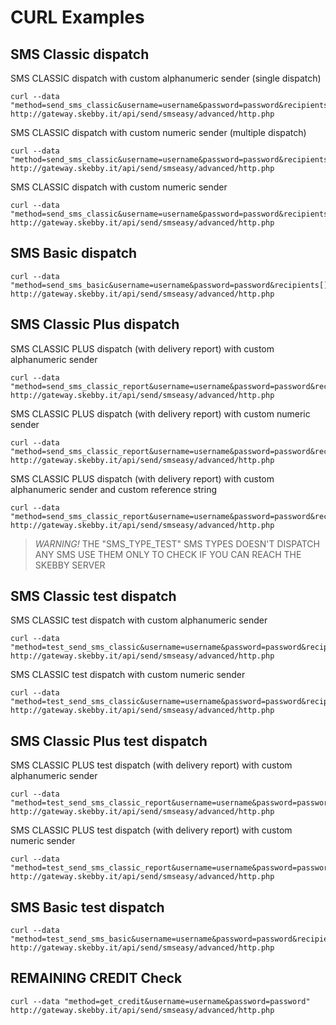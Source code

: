 # CURL Examples

## SMS Classic dispatch
 
SMS CLASSIC dispatch with custom alphanumeric sender (single dispatch)
```curl
curl --data "method=send_sms_classic&username=username&password=password&recipients[]=393471234567&text=Hi+Mike%2C+how+are+you%3F&sender_string=John" http://gateway.skebby.it/api/send/smseasy/advanced/http.php
```

SMS CLASSIC dispatch with custom numeric sender (multiple dispatch)
```curl
curl --data "method=send_sms_classic&username=username&password=password&recipients[]=393471234567&recipients[]=393477654321&text=Hi+Mike%2C+how+are+you%3F&sender_string=John" http://gateway.skebby.it/api/send/smseasy/advanced/http.php
```
 
SMS CLASSIC dispatch with custom numeric sender
```curl
curl --data "method=send_sms_classic&username=username&password=password&recipients[]=393471234567&text=Hi+Mike%2C+how+are+you%3F&sender_number=393471234567" http://gateway.skebby.it/api/send/smseasy/advanced/http.php
```
 
## SMS Basic dispatch
```curl
curl --data "method=send_sms_basic&username=username&password=password&recipients[]=393471234567&text=Hi+Mike%2C+how+are+you" http://gateway.skebby.it/api/send/smseasy/advanced/http.php
```
 
## SMS Classic Plus dispatch
 
SMS CLASSIC PLUS dispatch (with delivery report) with custom alphanumeric sender
```curl
curl --data "method=send_sms_classic_report&username=username&password=password&recipients[]=393471234567&text=Hi+Mike%2C+how+are+you%3F&sender_string=John" http://gateway.skebby.it/api/send/smseasy/advanced/http.php
```
 
SMS CLASSIC PLUS dispatch (with delivery report) with custom numeric sender
```curl
curl --data "method=send_sms_classic_report&username=username&password=password&recipients[]=393471234567&text=Hi+Mike%2C+how+are+you%3F&sender_number=393471234567" http://gateway.skebby.it/api/send/smseasy/advanced/http.php
```
 
SMS CLASSIC PLUS dispatch (with delivery report) with custom alphanumeric sender and custom reference string
```curl
curl --data "method=send_sms_classic_report&username=username&password=password&recipients[]=393471234567&text=Hi+Mike%2C+how+are+you%3F&sender_number=393471234567&user_reference=riferimento" http://gateway.skebby.it/api/send/smseasy/advanced/http.php
```

> _WARNING!_ THE "SMS_TYPE_TEST" SMS TYPES DOESN'T DISPATCH ANY SMS
> USE THEM ONLY TO CHECK IF YOU CAN REACH THE SKEBBY SERVER 
 
## SMS Classic test dispatch

SMS CLASSIC test dispatch with custom alphanumeric sender
```curl
curl --data "method=test_send_sms_classic&username=username&password=password&recipients[]=393471234567&text=Hi+Mike%2C+how+are+you%3F&sender_string=John" http://gateway.skebby.it/api/send/smseasy/advanced/http.php
```

SMS CLASSIC test dispatch with custom numeric sender
```curl
curl --data "method=test_send_sms_classic&username=username&password=password&recipients[]=393471234567&text=Hi+Mike%2C+how+are+you%3F&sender_number=393471234567" http://gateway.skebby.it/api/send/smseasy/advanced/http.php
```
 
## SMS Classic Plus test dispatch
 
SMS CLASSIC PLUS test dispatch (with delivery report) with custom alphanumeric sender
```curl
curl --data "method=test_send_sms_classic_report&username=username&password=password&recipients[]=393471234567&text=Hi+Mike%2C+how+are+you%3F&sender_string=John" http://gateway.skebby.it/api/send/smseasy/advanced/http.php
```
 
SMS CLASSIC PLUS test dispatch (with delivery report) with custom numeric sender
```curl
curl --data "method=test_send_sms_classic_report&username=username&password=password&recipients[]=393471234567&text=Hi+Mike%2C+how+are+you%3F&sender_number=393471234567" http://gateway.skebby.it/api/send/smseasy/advanced/http.php
```
 
## SMS Basic test dispatch
```curl
curl --data "method=test_send_sms_basic&username=username&password=password&recipients[]=393471234567&text=Hi+Mike%2C+how+are+you" http://gateway.skebby.it/api/send/smseasy/advanced/http.php
```
 
## REMAINING CREDIT Check
```curl
curl --data "method=get_credit&username=username&password=password" http://gateway.skebby.it/api/send/smseasy/advanced/http.php
```             